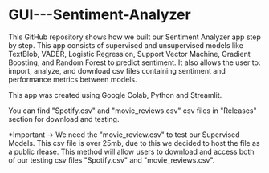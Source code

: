 # GUI---Sentiment-Analyzer

This GitHub repository shows how we built our Sentiment Analyzer app step by step. This app consists of supervised and unsupervised models like TextBlob, VADER, Logistic Regression, Support Vector Machine, Gradient Boosting, and Random Forest to predict sentiment. It also allows the user to: import, analyze, and download csv files containing sentiment and performance metrics between models.

This app was created using Google Colab, Python and Streamlit.

You can find "Spotify.csv" and "movie_reviews.csv" csv files in "Releases" section for download and testing.


*Important -> We need the "movie_review.csv" to test our Supervised Models. This csv file is over 25mb, due to this we decided to host the file as a public rlease. This method will allow users to download and access both of our testing csv files "Spotify.csv" and "movie_reviews.csv".

